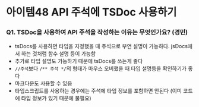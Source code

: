 # 아이템48 API 주석에 TSDoc 사용하기

### Q1. TSDoc을 사용하여 API 주석을 작성하는 이유는 무엇인가요? (경민)
- tsDocs를 사용하면 타입을 지정했을 때 주석으로 부연 설명이 가능하다. jsDocs에서 하는 것처럼 함수 설명 등이 가능함
- 추가로 타입 설명도 가능하기 때문에 tsDocs를 쓰는게 좋다
- `//주석`보다 `/** 주석 */`의 형태가 마우스 오버했을 때 타입 설명등을 확인하기가 좋다
- 마크다운도 사용할 수 있음
- 타입스크립트를 사용하는 경우에는 주석에 타입 정보를 포함하면 안된다 (이미 코드에 타입 정보가 있기 때문에 불필요)
